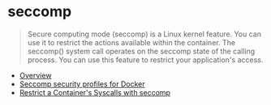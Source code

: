 # seccomp

> Secure computing mode (seccomp) is a Linux kernel feature. You can use it to restrict the actions available within the container. The seccomp() system call operates on the seccomp state of the calling process. You can use this feature to restrict your application's access.

* [Overview](https://lwn.net/Articles/656307/)
* [Seccomp security profiles for Docker](https://docs.docker.com/engine/security/seccomp/)
* [Restrict a Container's Syscalls with seccomp](https://kubernetes.io/docs/tutorials/security/seccomp/)
